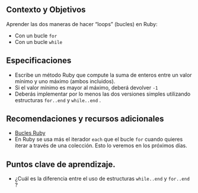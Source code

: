 ## Contexto y Objetivos

Aprender las dos maneras de hacer “loops” (bucles) en Ruby:

- Con un bucle `for`
- Con un bucle  `while`

## Especificaciones

- Escribe un método Ruby que compute la suma de enteros entre un valor mínimo y uno máximo (ambos incluidos).
- Si el valor mínimo es mayor al máximo, deberá devolver `-1`
- Deberás implementar por lo menos las dos versiones simples utilizando estructuras `for..end` y `while..end` .

## Recomendaciones y recursos adicionales

- [Bucles Ruby](http://www.tutorialspoint.com/ruby/ruby_loops.htm)
- En Ruby se usa más el iterador `each` que el bucle `for` cuando quieres iterar a través de una colección. Esto lo veremos en los próximos días.

## Puntos clave de aprendizaje.

- ¿Cuál es la diferencia entre el uso de estructuras   `while..end` y `for..end` ?

